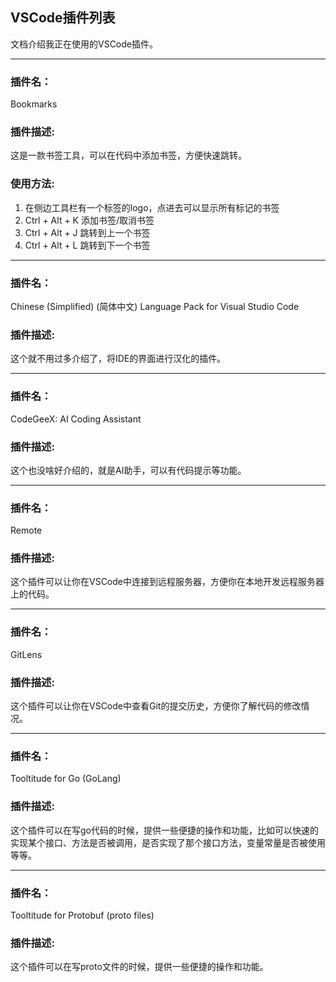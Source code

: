 ## VSCode插件列表

文档介绍我正在使用的VSCode插件。

---

### 插件名：
Bookmarks

### 插件描述:
这是一款书签工具，可以在代码中添加书签，方便快速跳转。

### 使用方法:
1. 在侧边工具栏有一个标签的logo，点进去可以显示所有标记的书签
2. Ctrl + Alt + K 添加书签/取消书签
3. Ctrl + Alt + J 跳转到上一个书签
4. Ctrl + Alt + L 跳转到下一个书签

---

### 插件名：
Chinese (Simplified) (简体中文) Language Pack for Visual Studio Code

### 插件描述:
这个就不用过多介绍了，将IDE的界面进行汉化的插件。

---

### 插件名：
CodeGeeX: AI Coding Assistant

### 插件描述:
这个也没啥好介绍的，就是AI助手，可以有代码提示等功能。

---

### 插件名：
Remote

### 插件描述:
这个插件可以让你在VSCode中连接到远程服务器，方便你在本地开发远程服务器上的代码。

---

### 插件名：
GitLens

### 插件描述:
这个插件可以让你在VSCode中查看Git的提交历史，方便你了解代码的修改情况。

---

### 插件名：
Tooltitude for Go (GoLang)

### 插件描述:
这个插件可以在写go代码的时候，提供一些便捷的操作和功能，比如可以快速的实现某个接口、方法是否被调用，是否实现了那个接口方法，变量常量是否被使用等等。

---

### 插件名：
Tooltitude for Protobuf (proto files)

### 插件描述:
这个插件可以在写proto文件的时候，提供一些便捷的操作和功能。
